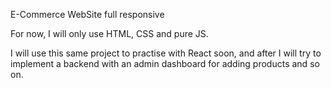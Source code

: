 E-Commerce WebSite full responsive

For now, I will only use HTML, CSS and pure JS.

I will use this same project to practise with React soon, and after I will try to implement a backend with an admin dashboard for adding products and so on.
